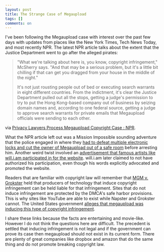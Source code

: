 ```yaml
---
layout: post
title: The Strange Case of Megaupload
tags: []
comments: on
---
```

I've been following the Megaupload case with interest over the past few days with updates from places like the New York Times, Tech News Today, and most recently NPR. The latest NPR article talks about the extent that the Justice Department went to go after the alleged pirates:
<blockquote>"What we're talking about here is, you know, copyright infringement," McSherry says. "And that may be a serious problem, but it's a little bit chilling if that can get you dragged from your house in the middle of the night."

It's not just rousting people out of bed or executing search warrants in eight different countries. From the indictment, it's clear the Justice Department pulled out all the stops, getting a judge's permission to try to put the Hong Kong-based company out of business by seizing domain names and, according to one federal source, getting a judge to approve search warrants for private emails that Megaupload officials were sending to each other.</blockquote>
via <a href="http://www.npr.org/2012/01/21/145542226/privacy-lawyers-process-megaupload-copyright-case">Privacy Lawyers Process Megaupload Copyright Case : NPR</a>.

What the NPR article left out was a Mission Impossible sounding adventure that the police engaged in where they <a href="http://www.nytimes.com/2012/01/21/technology/founder-of-shuttered-file-sharing-site-sought-limelight.html">had to defeat multiple electronic locks and cut the owner of Megaupload out of a safe room</a> before arresting him. Another weird twist involved an <a href="http://torrentfreak.com/will-i-am-i-did-not-authorize-megaupload-video-takedown-111214/">advertisement that famous artists like will.i.am participated in for the website</a>. will.i.am later claimed to not have authorized his participation, even though his words explicitly advocated and promoted the website.

Readers that are familiar with copyright law will remember that <a href="http://en.wikipedia.org/wiki/MGM_Studios,_Inc._v._Grokster,_Ltd.">MGM v. Grokster</a> held that producers of technology that induce copyright infringement can be held liable for that infringement. Sites that do not induce infringement are protected by the DMCA's safe harbor provisions. This is why sites like YouTube are able to exist while Napster and Grokster cannot. The United States government <a href="http://mediadecoder.blogs.nytimes.com/2012/01/20/looking-for-signs-of-crime-in-megauploads-memos">alleges that megaupload was inducing this type of copyright infringement</a>.

I share these links because the facts are entertaining and movie-like. However I do not think the questions here are difficult. The precedent is settled that inducing infringement is not legal and if the government can prove its case then megaupload should not exist in its current form. There are plenty of great companies like dropbox and amazon that do the same thing and do not promote breaking copyright law.

